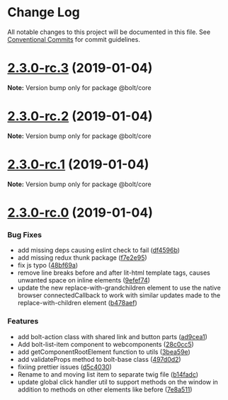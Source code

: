 # Change Log

All notable changes to this project will be documented in this file.
See [Conventional Commits](https://conventionalcommits.org) for commit guidelines.

# [2.3.0-rc.3](https://github.com/bolt-design-system/bolt/tree/master/packages/core/compare/v2.3.0-rc.2...v2.3.0-rc.3) (2019-01-04)

**Note:** Version bump only for package @bolt/core





# [2.3.0-rc.2](https://github.com/bolt-design-system/bolt/tree/master/packages/core/compare/v2.3.0-rc.1...v2.3.0-rc.2) (2019-01-04)

**Note:** Version bump only for package @bolt/core





# [2.3.0-rc.1](https://github.com/bolt-design-system/bolt/tree/master/packages/core/compare/vv2.3.0-rc.0...v2.3.0-rc.1) (2019-01-04)

**Note:** Version bump only for package @bolt/core





# [2.3.0-rc.0](https://github.com/bolt-design-system/bolt/tree/master/packages/core/compare/v2.2.1...v2.3.0-rc.0) (2019-01-04)


### Bug Fixes

* add missing deps causing eslint check to fail ([df4596b](https://github.com/bolt-design-system/bolt/tree/master/packages/core/commit/df4596b))
* add missing redux thunk package ([f7e2e95](https://github.com/bolt-design-system/bolt/tree/master/packages/core/commit/f7e2e95))
* fix js typo ([48bf69a](https://github.com/bolt-design-system/bolt/tree/master/packages/core/commit/48bf69a))
* remove line breaks before and after lit-html template tags, causes unwanted space on inline elements ([9efef74](https://github.com/bolt-design-system/bolt/tree/master/packages/core/commit/9efef74))
* update the new replace-with-grandchildren element to use the native browser connectedCallback to work with similar updates made to the replace-with-children element ([b478aef](https://github.com/bolt-design-system/bolt/tree/master/packages/core/commit/b478aef))


### Features

* add bolt-action class with shared link and button parts ([ad9cea1](https://github.com/bolt-design-system/bolt/tree/master/packages/core/commit/ad9cea1))
* Add bolt-list-item component to webcomponents ([28c0cc5](https://github.com/bolt-design-system/bolt/tree/master/packages/core/commit/28c0cc5))
* add getComponentRootElement function to utils ([3bea59e](https://github.com/bolt-design-system/bolt/tree/master/packages/core/commit/3bea59e))
* add validateProps method to bolt-base class ([497d0d2](https://github.com/bolt-design-system/bolt/tree/master/packages/core/commit/497d0d2))
* fixiing prettier issues ([d5c4030](https://github.com/bolt-design-system/bolt/tree/master/packages/core/commit/d5c4030))
* Rename <remove-html-tag> to <replace-with-grandchildren> and moving list item to separate twig file ([b14fadc](https://github.com/bolt-design-system/bolt/tree/master/packages/core/commit/b14fadc))
* update global click handler util to support methods on the window in addition to methods on other elements like before ([7e8a511](https://github.com/bolt-design-system/bolt/tree/master/packages/core/commit/7e8a511))
